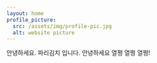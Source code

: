 ```yaml
---
layout: home
profile_picture:
  src: /assets/img/profile-pic.jpg
  alt: website picture
---
```


<p>
  안녕하세요. 
  파리김치 입니다. 
  안녕하세요
  열쩡 열쩡 열쩡!
  
</p>

<p>
  
</p>
